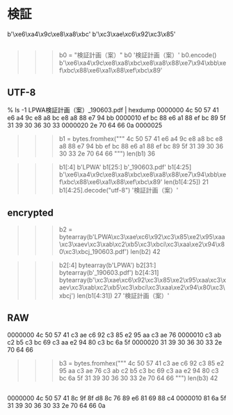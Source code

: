 
# 検証
b'\xe6\xa4\x9c\xe8\xa8\xbc'
b'\xc3\xae\xc6\x92\xc3\x85'

##

>>> b0 = "検証計画（案）"
>>> b0
'検証計画（案）'
>>> b0.encode()
b'\xe6\xa4\x9c\xe8\xa8\xbc\xe8\xa8\x88\xe7\x94\xbb\xef\xbc\x88\xe6\xa1\x88\xef\xbc\x89'

## UTF-8

% ls -1 LPWA検証計画（案）_190603.pdf | hexdump 
0000000 4c 50 57 41 e6 a4 9c e8 a8 bc e8 a8 88 e7 94 bb
0000010 ef bc 88 e6 a1 88 ef bc 89 5f 31 39 30 36 30 33
0000020 2e 70 64 66 0a
0000025

>>> b1 = bytes.fromhex("""
4c 50 57 41 e6 a4 9c e8 a8 bc e8 a8 88 e7 94 bb
ef bc 88 e6 a1 88 ef bc 89 5f 31 39 30 36 30 33
2e 70 64 66
""")
>>> len(b1)
36

>>> b1[:4]
b'LPWA'
>>> b1[25:]
b'_190603.pdf'
>>> b1[4:25]
b'\xe6\xa4\x9c\xe8\xa8\xbc\xe8\xa8\x88\xe7\x94\xbb\xef\xbc\x88\xe6\xa1\x88\xef\xbc\x89'
>>> len(b1[4:25])
21
>>> b1[4:25].decode("utf-8")
'検証計画（案）'

## encrypted

>>> b2 = bytearray(b'LPWA\xc3\xae\xc6\x92\xc3\x85\xe2\x95\xaa\xc3\xaev\xc3\xab\xc2\xb5\xc3\xbci\xc3\xaa\xe2\x94\x80\xc3\xbcj_190603.pdf')
>>> len(b2)
42

>>> b2[:4]
bytearray(b'LPWA')
>>> b2[31:]
bytearray(b'_190603.pdf')
>>> b2[4:31]
bytearray(b'\xc3\xae\xc6\x92\xc3\x85\xe2\x95\xaa\xc3\xaev\xc3\xab\xc2\xb5\xc3\xbci\xc3\xaa\xe2\x94\x80\xc3\xbcj')
>>> len(b1[4:31])
27
>>> '検証計画（案）'

## RAW

0000000 4c 50 57 41 c3 ae c6 92 c3 85 e2 95 aa c3 ae 76
0000010 c3 ab c2 b5 c3 bc 69 c3 aa e2 94 80 c3 bc 6a 5f
0000020 31 39 30 36 30 33 2e 70 64 66

>>> b3 = bytes.fromhex("""
4c 50 57 41 c3 ae c6 92 c3 85 e2 95 aa c3 ae 76
c3 ab c2 b5 c3 bc 69 c3 aa e2 94 80 c3 bc 6a 5f
31 39 30 36 30 33 2e 70 64 66
""")
>>> len(b3)
42

##

0000000 4c 50 57 41 8c 9f 8f d8 8c 76 89 e6 81 69 88 c4
0000010 81 6a 5f 31 39 30 36 30 33 2e 70 64 66 0a


